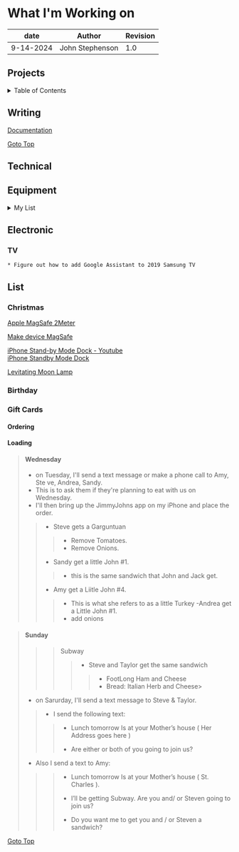 # What I'm Working on  

| date | Author | Revision |
| ------- |--------------- |------- |
| 9-14-2024 | John Stephenson | 1.0 |  

## Projects  

<details>  
<summary>Table of Contents</summary>  

[Writing](#writing)  
[Technical](#technical)  
[Electronic](#electronic)  
[List](#list)  

</details>   

## Writing 

[Documentation](https://herothemes.com/blog/how-to-write-documentation/)  


[Goto Top](#projects)  



## Technical  

## Equipment  
<details> 
  <summary>My List</summary><br/ >
  <ol>  
    <ol>
      &nbsp;&nbsp;&nbsp;&nbsp;iPhone 13   
      
&nbsp;&nbsp;&nbsp;nbsp;Monitor   

&nbsp;&nbsp;n&bsp;&nbsp;1 Dell   

&nbsp;&nbsp;&nbsp;&nbsp;1 Samsung   

nbsp;nbsp;nbsp;nbsp;PC Towers   

nbsp;nbsp;nbsp;nbsp;1 Gateway   

nbsp;nbsp;nbsp;nbsp;SPECS   

  1 Gateway   

  SPECS   

  HDD   

  1 4 TB   

  1 3 TB   

  1 2 TB   

  1 1 TB   

  1 1 TB   

  1 40 Gig   

  1 ?   

  USB   

  to HDD   

  to Wireless Charger.  

[Goto Top](#projects)  

</ol>

</details>   

## Electronic  
  ### TV
    * Figure out how to add Google Assistant to 2019 Samsung TV



## List
  ### Christmas  
   [Apple MagSafe 2Meter](https://www.apple.com/shop/product/MX6Y3LL/A/magsafe-charger-2-m?fnode=8f06300c0da2398fe251a67bb460f0fdc4fa6bd46b5b27a26cc893dede2c453767276299c978aa4f099ebcc648d03d5ea13a8d77b990a38994cd3af9d5627be70226e3a65dadbd57913f4d4d09b2a470419292b915af58751c094760c6481da6707558e7b0f51d100901b11c49732590)  

   [Make device MagSafe](https://www.instagram.com/reel/C5Tr8aPxygr/?utm_source=ig_web_copy_link)
  
   [iPhone Stand-by Mode Dock - Youtube](https://m.youtube.com/watch?v=L3nWw8qSYgk)  
   [iPhone Standby Mode Dock](https://makerworld.com/en/models/615378#profileId-538769)  

  [Levitating Moon Lamp](https://www.amazon.com/dp/B075WCXSJC/?_encoding=UTF8&pd_rd_i=B075WCXSJC&ref_=sxts_sparkle_sbv&qid=1726669448&pd_rd_w=0Pk5M&content-id=amzn1.sym.4870a952-0dfa-4beb-9d2a-7a52537f019d%3Aamzn1.sym.4870a952-0dfa-4beb-9d2a-7a52537f019d&pf_rd_p=4870a952-0dfa-4beb-9d2a-7a52537f019d&pf_rd_r=JNTNXWR2NQ1CBRWWC28G&pd_rd_wg=Ul2Zx&pd_rd_r=81e5eb35-8f22-4823-8ba1-346f844540ec&pd_rd_plhdr=t)   

  ### Birthday 


  ### Gift Cards   
   #### Ordering  
   #### Loading  


> #### Wednesday
>
> - on Tuesday, I'll send a text message or make a phone call to Amy, Ste ve, Andrea, Sandy.
> - This is to ask them if they're planning to eat with us on Wednesday.
> - I'll then bring up the JimmyJohns app on my iPhone and place the order.
>> - Steve gets a Garguntuan
>>> - Remove Tomatoes.
>>> - Remove Onions.
>> - Sandy get a little John #1.
>>> - this is the same sandwich that John and Jack get.
>> - Amy get a Liitle John #4.
>>> - This is what she refers to as a little Turkey
>> -Andrea get a Little John #1.
>>> - add onions

  
> #### Sunday
>
>>> Subway 
>>>> - Steve and Taylor get the same sandwich  
>>>>> - FootLong Ham and Cheese
>>>>> - Bread: Italian Herb and Cheese> 
> - on Sarurday, I'll send a text message to Steve & Taylor.
>> - I send the following text:
>>> - Lunch tomorrow Is at your Mother’s house ( Her Address goes here )
>>>
>>> - Are either or both of you going to join us?
> - Also I send a text to Amy:
>>> - Lunch tomorrow Is at your Mother’s house ( St. Charles ).
>>> 
>>> - I’ll be getting Subway.  Are you and/ or Steven going to join us?
>>> 
>>> - Do you want me to get you and / or Steven a sandwich?
  
[Goto Top](#projects)  
